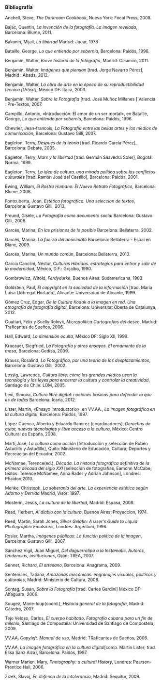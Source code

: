 ### Bibliografía

Anchell, Steve,
_The Darkroom Cookbook_,
Nueva York: Focal Press, 2008.
<!--[392][]-->

Bajac, Quentin,
_La Invención de la fotografía. La imagen revelada_,
Barcelona: Blume, 2011.
<!--[160][N6494.S8 S83][morelia algo de el en fad y bc]-->

Bakunin, Mijail,
_La libertad_
Madrid: Jucar, 1978
<!--[JC571 B342][FFyL]-->

Bataille, George,
_Lo que entiendo por sobernía_,
Barcelona: Paidós, 1996.

Benjamin, Walter,
_Breve historia de la fotografía_,
Madrid: Casimiro, 2011.
<!--[64][]-->

Benjamin, Walter,
_Imágenes que piensan_ [trad. Jorge Navarro Pérez],
Madrid : Abada, 2012.
<!--[193][PT2603.E455 D4418] [BC]-->

Benjamin, Walter,
_La obra de arte en la época de su reproductibilidad técnica [Urtext]_,
México DF: Ítaca, 2003.
<!--[127][]-->

Benjamin, Walter,
_Sobre la Fotografía_ [trad. José Muñoz Millanes ]
Valencia : Pre-Textos, 2007.
<!--[153][TR147 B4718 2007] [BC]-->

Campillo, Antonio,
«Introducción: El amor de un ser mortal»,
en Bataille, George, _Lo que entiendo por sobernía_,
Barcelona: Paidós, 1996.
<!--[09-43][]-->

Chevrier, Jean-francois,
_La Fotografía entre las bellas artes y los medios de comunicación_,
Barcelona: Gustavo Gilli, 2007.
<!--[350][]-->

Eagleton, Terry,
_Después de la teoría_ [trad. Ricardo García Pérez],
Barcelona: Debate, 2005.

Eagleton, Terry,
_Marx y la libertad_ [trad. Germán Saavedra Soler],
Bogotá: Norma, 1999.

Eagleton, Terry,
_La idea de cultura. una mirada política sobre los conflictos culturales_ [trad. Ramón José del Castillo],
Barcelona: Paidós, 2001.

Ewing, William,
_El Rostro Humano: El Nuevo Retrato Fotográfico_,
Barcelona: Blume, 2008.
<!--[240][]-->

Fontcuberta, Joan,
_Estética fotográfica. Una selección de textos_,
Barcelona: Gustavo Gilli, 2013.
<!--[288][]-->

Freund, Gisèle,
_La Fotografía como documento social_
Barcelona: Gustavo Gilli, 2008.
<!--[207][]-->

Garcés, Marina,
_En las prisiones de lo posible_
Barcelona: Bellaterra, 2002.
<!--[BC199.P7 G37][BC; CCH-SUR]-->

Garcés, Marina,
_La fuerza del anonimato_
Barcelona: Bellaterra - Espai en Blanc, 2009.
<!--[HM816 F84][BC;FAD]-->

Garcés, Marina,
_Un mundo común_,
Barcelona: Bellaterra, 2013.

García Canclini, Néstor,
_Culturas Híbridas. estrategias para entrar y salir de la modernidad_,
 México, D.F.: Grijalbo, 1990.
 <!--[HM106 G37 1990][BC]-->

Gombrowicz, Witold,
_Ferdydurke_,
Buenos Aires: Sudamericana, 1983.

Goldstein, Paul,
_El copyright en la sociedad de la información_ [trad. María Luisa Llobregat Hurtado],
Alicante: Universidad de Alicante, 1999.
<!--[205][KF2994] [BC]-->

Gómez Cruz, Edgar,
_De la Cultura Kodak a la imagen en red. Una etnografía de fotografía digital_,
Barcelona: Universitat Oberta de Catalunya, 2012.
<!--[290][]-->

Guattari, Félix y Suelly Rolnyk,
_Micropolítica Cartografías del deseo_,
Madrid: Traficantes de Sueños, 2006.
<!--[380][]-->

Hall, Edward,
_La dimensión oculta_,
México DF: Siglo XII, 1999.
<!--[259][]-->

Kracauer, Siegfried,
_La Fotografía y otros ensayos. El ornamento de la masa_,
Barcelona: Gedisa, 2009.
<!--[160][BC]-->

Krauss, Rosalind,
_Lo Fotográfico, por una teoría de los desplazamientos_,
Barcelona: Gustavo Gilli, 2002.
<!--[237][TR642 K7318] [BC]-->

Lessig, Lawrence,
_Cultura libre: cómo los grandes medios usan la tecnología y las leyes para encerrar la cultura y controlar la creatividad_,
Santiago de Chile: LOM, 2005.
<!--[265][KF2979 L4718][BC]-->

Levi, Simona,
_Cultura libre digital: nociones básicas para defender lo que es de todxs_
Barcelona: Icaria, 2012.
<!--[126][]-->

Lister, Martin,
«Ensayo introductorio»,
en VV.AA., _La imagen fotográfica en la cultura digital_,
Barcelona: Paidós, 1997.
<!--[336][]-->

López Cuenca, Alberto y Eduardo Ramírez (coordinadores),
_Derechos de autor, nuevas tecnologías y libre acceso a la cultura_,
México: Centro Cultural de España, 2008.
<!--[213][]-->

Martí,José,
_La cultura como acción_ [Introducción y selección de Rubén Astudillo y Astudillo],
Quito: Ministerio de Educación, Cultura, Deportes y Recreación del Ecuador, 2002.
<!--[358][]-->

McNamee, Terence(ed.),
_Década. La historia fotográfica definitiva de la primera década del siglo XXI_ [selección de fotografías, Eamonn McCabe; textos: Terence McNamee, Anna Rader y Adrian Johnson],
Londres: Phaidon,2010.
<!--[504][D862 M3518][FAD]-->

Menke, Christoph,
_La soberanía del arte. La experiencia estética según Adorno y Derrida_
Madrid, Visor: 1997.

Mosterín, Jesús,
_La cultura de la libertad_,
Madrid: Espasa, 2008.
<!--[303][B824.4 M67][BC]-->

﻿Read, Herbert,
_Al diablo con la cultura_,
Buenos Aires: Proyeccion, 1974.
<!--[196][]-->

Reed, Martin, Sarah Jones,
_Silver Gelatin: A User's Guide to Liquid Photographic Emulsions_,
Londres: Argentum, 1996.
<!--[144][]-->

Rosler, Martha,
_Imágenes públicas: La función política de la imagen_,
Barcelona: Gustavo Gilli, 2007.
<!--[317][]-->

Sánchez Vigil, Juan Miguel,
_Del daguerrotipo a la Instamatic. Autores, tendencias, instituciones_,
Gijón: TREA, 2007.
<!--[608][FFyL BC]-->

Sennet, Richard,
_El artesano_,
Barcelona: Anagrama, 2009.
<!--[416][]-->

Sentemans, Tatiana,
_Amazonas mecánicas: engranajes visuales, políticos y culturales_,
Madrid: Ministerio de Cultura, 2008.
<!--[330][]-->

Sontag, Susan,
_Sobre la Fotografía_ [trad. Carlos Gardini]
México DF: Alfaguara, 2006.
<!--[]-->

Sougez, Marie-loup(coord.),
_Historia general de la fotografía_,
Madrid: Cátedra, 2007.
<!--[832][]-->

Tejo Veloso, Carlos,
_El cuerpo habitado. Fotografía cubana para un fin de milenio_,
Santiago de Compostela: Universidad de Santiago de Compostela, 2009.
<!--[289][]-->

VV.AA,
_Copyleft. Manual de uso_,
Madrid: TRaficantes de Sueños, 2006.

VV.AA,
_La imagen fotográfica en la cultura digital_[comp. Martin Lister; trad. Elisa Sanz Aiza],
Barcelona: Paidós, 1997.
<!--[336][TR183 P4318][FAD]-->

Warner Marien, Mary,
_Photography: a cultural History_,
Londres: Pearson-Prentice Hall, 2006.
<!--[544][]-->

Zizek, Slavoj,
_En defensa de la intolerancia_,
Madrid: Sequitur, 2009.
<!--[123][]-->
